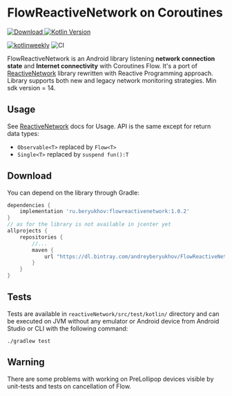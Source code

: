 # FlowReactiveNetwork on Coroutines
[![Download](https://api.bintray.com/packages/andreyberyukhov/FlowReactiveNetwork/FlowReactiveNetwork/images/download.svg) ](https://bintray.com/andreyberyukhov/FlowReactiveNetwork/FlowReactiveNetwork/_latestVersion)
[![Kotlin Version](https://img.shields.io/badge/Kotlin-1.4.30-blue.svg)](https://kotlinlang.org)

[![kotlinweekly](https://img.shields.io/badge/kotlinweekly.net-204-blue.svg)](https://mailchi.mp/kotlinweekly/kotlin-weekly-204)
![CI](https://github.com/AndreySBer/FlowReactiveNetwork/workflows/Android%20CI/badge.svg)

FlowReactiveNetwork is an Android library listening **network connection state** and **Internet connectivity** with Coroutines Flow. It's a port of [ReactiveNetwork](https://github.com/pwittchen/ReactiveNetwork) library rewritten with Reactive Programming approach. Library supports both new and legacy network monitoring strategies. Min sdk version = 14.

Usage
-----
See [ReactiveNetwork](https://github.com/pwittchen/ReactiveNetwork) docs for Usage. API is the same except for return data types:
- `Observable<T>` replaced by `Flow<T>`
- `Single<T>` replaced by `suspend fun():T`

Download
--------

You can depend on the library through Gradle:

```groovy
dependencies {
    implementation 'ru.beryukhov:flowreactivenetwork:1.0.2'
}
// as for the library is not available in jcenter yet
allprojects {
    repositories {
        //...
        maven {
            url "https://dl.bintray.com/andreyberyukhov/FlowReactiveNetwork"
        }
    }
}
```

Tests
-----

Tests are available in `reactiveNetwork/src/test/kotlin/` directory and can be executed on JVM without any emulator or Android device from Android Studio or CLI with the following command:

```
./gradlew test
```

Warning
-----

There are some problems with working on PreLollipop devices visible by unit-tests and tests on cancellation of Flow.
